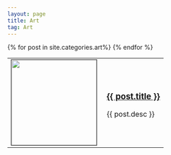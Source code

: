 ```yaml
---
layout: page
title: Art
tag: Art
---
```


<div class="arts">
		<table>
		{% for post in site.categories.art%}
			<tr>
				<td style="Width: 200px">
					<a href="{{ post.url }}">
						<img src="{{ post.image }}" height="192px" width="192px" border="1px"/>
					</a>
				</td>
				<td>
				<div class="tableitem">
					<a class="list" href="{{ post.url }}">
						<h3>{{ post.title }}</h3>
					</a>
					<p>
						{{ post.desc }}
					</p>
					</div>
				</td>
			</tr>
		{% endfor %}
	</table>
</div>

